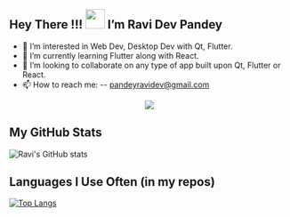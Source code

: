 ## Hey There !!! <img src='https://raw.githubusercontent.com/MartinHeinz/MartinHeinz/master/wave.gif' width=35> I’m Ravi Dev Pandey
- 👀 I’m interested in Web Dev, Desktop Dev with Qt, Flutter.
- 🌱 I’m currently learning Flutter along with React.
- 💞️ I’m looking to collaborate on any type of app built upon Qt, Flutter or React.
- 📫 How to reach me:
-- pandeyravidev@gmail.com

<p align="center"><img align="center" src="https://github-readme-streak-stats.herokuapp.com/?user=Literal-Eval&theme=github-dark"></p>

## My GitHub Stats
![Ravi's GitHub stats](https://github-readme-stats.vercel.app/api?username=Literal-Eval&show_icons=true&theme=github_dark&hide_border=true)

## Languages I Use Often (in my repos)
[![Top Langs](https://github-readme-stats.vercel.app/api/top-langs/?username=Literal-Eval&theme=github_dark&show_icons=true&hide_border=true)](https://github.com/Literal-Eval)

<!---
Literal-Eval/Literal-Eval is a ✨ special ✨ repository because its `README.md` (this file) appears on your GitHub profile.
You can click the Preview link to take a look at your changes.
--->
